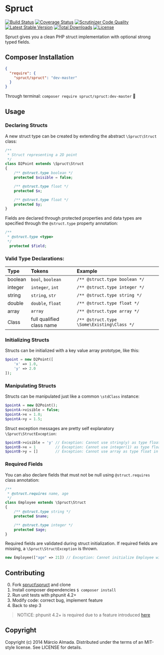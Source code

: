 Spruct
======

[![Build Status](https://travis-ci.org/marcioAlmada/spruct.svg?branch=master)](https://travis-ci.org/marcioAlmada/spruct)
[![Coverage Status](https://coveralls.io/repos/marcioAlmada/spruct/badge.png?branch=master)](https://coveralls.io/r/marcioAlmada/spruct?branch=master)
[![Scrutinizer Code Quality](https://scrutinizer-ci.com/g/marcioAlmada/spruct/badges/quality-score.png?b=master)](https://scrutinizer-ci.com/g/marcioAlmada/spruct/?branch=master)
[![Latest Stable Version](https://poser.pugx.org/spruct/spruct/v/stable.svg)](https://packagist.org/packages/spruct/spruct)
[![Total Downloads](https://poser.pugx.org/spruct/spruct/downloads.svg)](https://packagist.org/packages/spruct/spruct)
[![License](https://poser.pugx.org/spruct/spruct/license.svg)](https://packagist.org/packages/spruct/spruct)

Spruct gives you a clean PHP struct implementation with optional strong typed fields.


## Composer Installation

```json
{
  "require": {
    "spruct/spruct": "dev-master"
  }
}
```

Through terminal: `composer require spruct/spruct:dev-master` :8ball:


## Usage

### Declaring Structs

A new struct type can be created by extending the abstract `\Spruct\Struct` class:

```php
/**
 * Struct representing a 2D point
 */
class D2Point extends \Spruct\Struct
{
    /** @struct.type boolean */
    protected $visible = false;

    /** @struct.type float */
    protected $x;

    /** @struct.type float */
    protected $y;
}
```

Fields are declared through protected properties and data types are specified
through the `@struct.type` property annotation:

```php
/**
 * @struct.type <type>
 */
  protected $field;
```

### Valid Type Declarations:

| Type   | Tokens            | Example
|:---    |:---               |:---|
|boolean | `bool`, `boolean` | `/** @struct.type boolean */`
|integer | `integer`, `int`  | `/** @struct.type integer */`
|string  | `string`, `str`   | `/** @struct.type string */`
|double  | `double`, `float` | `/** @struct.type float */`
|array   | `array`           | `/** @struct.type array */`
|Class   | full qualified class name | `/** @struct.type \Some\Existing\Class */`

### Initializing Structs

Structs can be initialized with a key value array prototype, like this:

```php
$point = new D2Point([
    'x' => 1.0,
    'y' => 2.0
]);
```

### Manipulating Structs

Structs can be manipulated just like a common `\stdClass` instance:

```php
$pointA = new D2Point();
$pointA->visible = false;
$pointA->x = 1.0;
$pointA->y = 1.5;
```

Struct exception messages are pretty self explanatory `\Spruct\StructException`:

```php
$pointB->visible = 'y' // Exception: Cannot use string(y) as type float in field visible
$pointB->x = 1         // Exception: Cannot use integer(1) as type float in field x
$pointB->y = []        // Exception: Cannot use array as type float in field y
```

### Required Fields

You can also declare fields that must not be null using `@struct.requires` class annotation:

```php
/**
 * @struct.requires name, age
 */
class Employee extends \Spruct\Struct
{
    /** @struct.type string */
    protected $name;

    /** @struct.type integer */
    protected $age;
}
```

Required fields are validated during struct initialization.
If required fields are missing, a `\Spruct\StructException` is thrown.

```php
new Employee(["age" => 21]) // Exception: Cannot initialize Employee with a null name
```

## Contributing
 
0. Fork [spruct\spruct](https://github.com/marcioAlmada/spruct/fork) and clone
0. Install composer dependencies `$ composer install`
0. Run unit tests with phpunit 4.2+
0. Modify code: correct bug, implement feature
0. Back to step 3

> NOTICE: phpunit 4.2+ is required due to a feature introduced [here](https://github.com/sebastianbergmann/phpunit/issues/1263)

## Copyright

Copyright (c) 2014 Márcio Almada. Distributed under the terms of an MIT-style license. See LICENSE for details.
